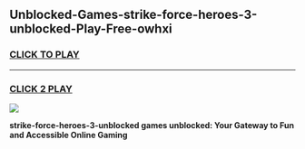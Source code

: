 
## Unblocked-Games-strike-force-heroes-3-unblocked-Play-Free-owhxi
<h3>
<a href="https://premium76.site?title=strike-force-heroes-3-unblocked&ref=19M">CLICK TO PLAY</a></h3>
<hr>

<h3>
<a href="https://premium76.site?title=strike-force-heroes-3-unblocked&ref=19M">CLICK 2 PLAY</a>
  
</h3>

<a href="https://premium76.site?title=strike-force-heroes-3-unblocked&ref=19M"><img src="https://clearcache.store/games.png"></a>


**strike-force-heroes-3-unblocked games unblocked: Your Gateway to Fun and Accessible Online Gaming**
